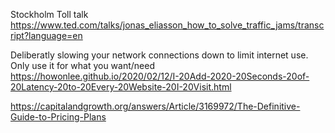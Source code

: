 Stockholm Toll talk
https://www.ted.com/talks/jonas_eliasson_how_to_solve_traffic_jams/transcript?language=en


Deliberatly slowing your network connections down to limit internet use.
Only use it for what you want/need
https://howonlee.github.io/2020/02/12/I-20Add-2020-20Seconds-20of-20Latency-20to-20Every-20Website-20I-20Visit.html


https://capitalandgrowth.org/answers/Article/3169972/The-Definitive-Guide-to-Pricing-Plans
